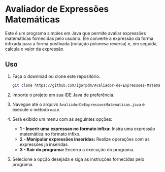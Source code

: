 # Avaliador de Expressões Matemáticas

Este é um programa simples em Java que permite avaliar expressões matemáticas fornecidas pelo usuário. Ele converte a expressão da forma infixada para a forma posfixada (notação polonesa reversa) e, em seguida, calcula o valor da expressão.

## Uso

1. Faça o download ou clone este repositório.
   ```bash
   git clone https://github.com/igorpdm/Avaliador-de-Expressoes-Matematicas.git
   ```

3. Importe o projeto em sua IDE Java de preferência.

4. Navegue até o arquivo `AvaliadorDeExpressoesMatematicas.java` e execute o método `main`.

5. Será exibido um menu com as seguintes opções:
    - **1 - Inserir uma expressao no formato infixa:** Insira uma expressão matemática no formato infixo.
    - **2 - Manipular expressões inseridas:** Realize operações com as expressões já inseridas.
    - **3 - Sair do programa:** Encerra a execução do programa.

6. Selecione a opção desejada e siga as instruções fornecidas pelo programa.
